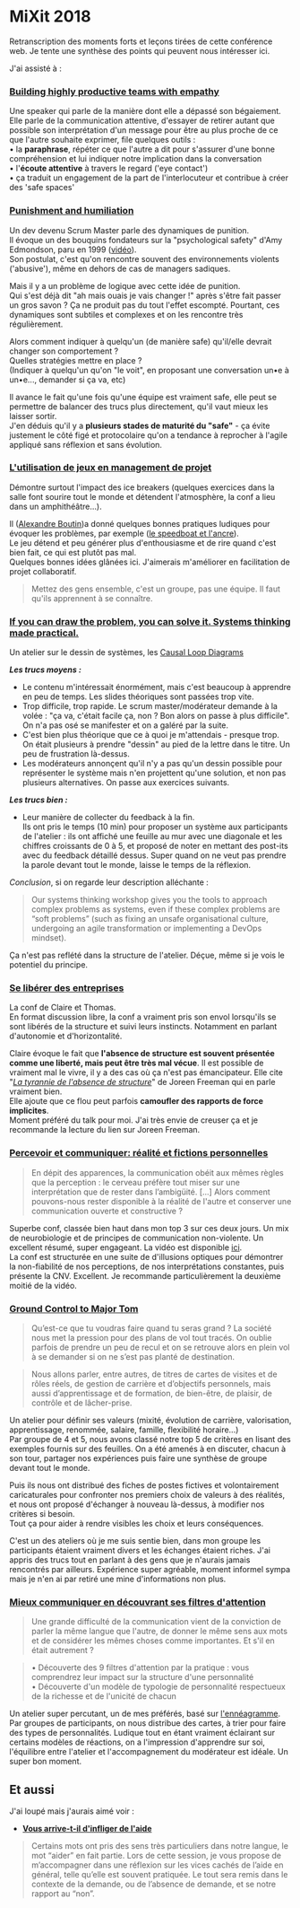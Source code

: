 # MiXit 2018

Retranscription des moments forts et leçons tirées de cette conférence web.
Je tente une synthèse des points qui peuvent nous intéresser ici.  
  
J'ai assisté à :   

### [Building highly productive teams with empathy](https://mixitconf.org/en/2018/building-highly-productive-teams-with-empathy)  

Une speaker qui parle de la manière dont elle a dépassé son bégaiement.  
Elle parle de la communication attentive, d'essayer de retirer autant que possible son interprétation d'un message pour être au plus proche de ce que l'autre souhaite exprimer, file quelques outils :  
  • la **paraphrase**, répéter ce que l'autre a dit pour s'assurer d'une bonne compréhension et lui indiquer notre implication dans la conversation  
  • l'**écoute attentive** à travers le regard ('eye contact')  
  • ça traduit un engagement de la part de l'interlocuteur et contribue à créer des 'safe spaces'   
    
### [Punishment and humiliation](https://mixitconf.org/en/2018/punishment-and-humiliation)  
 
 Un dev devenu Scrum Master parle des dynamiques de punition.  
  Il évoque un des bouquins fondateurs sur la "psychological safety" d'Amy Edmondson, paru en 1999 ([vidéo](https://www.youtube.com/watch?v=4STnZm21--E)).  
  Son postulat, c'est qu'on rencontre souvent des environnements violents ('abusive'), même en dehors de cas de managers sadiques.  
  
  Mais il y a un problème de logique avec cette idée de punition.  
  Qui s'est déjà dit "ah mais ouais je vais changer !" après s'être fait passer un gros savon ? Ça ne produit pas du tout l'effet escompté.
  Pourtant, ces dynamiques sont subtiles et complexes et on les rencontre très régulièrement.    
  
  Alors comment indiquer à quelqu'un (de manière safe) qu'il/elle devrait changer son comportement ?    
  Quelles stratégies mettre en place ?  
  (Indiquer à quelqu'un qu'on "le voit", en proposant une conversation un•e à un•e..., demander si ça va, etc)  
  
  Il avance le fait qu'une fois qu'une équipe est vraiment safe, elle peut se permettre de balancer des trucs plus directement, qu'il vaut mieux les laisser sortir.   
  J'en déduis qu'il y a **plusieurs stades de maturité du "safe"** - ça évite justement le côté figé et protocolaire qu'on a tendance à reprocher à l'agile appliqué sans réflexion et sans évolution.
      
### [L'utilisation de jeux en management de projet](https://mixitconf.org/en/2018/utilisation-de-jeux-en-management-de-projet)  

Démontre surtout l'impact des ice breakers (quelques exercices dans la salle font sourire tout le monde et détendent l'atmosphère, la conf a lieu dans un amphithéâtre...).   
 
 Il ([Alexandre Boutin](http://www.agilex.fr/))a donné quelques bonnes pratiques ludiques pour évoquer les problèmes, par exemple ([le speedboat et l'ancre](https://ginkgoandco.wordpress.com/2013/01/30/tous-en-bateau-pour-une-belle-retrospective/)).  
 Le jeu détend et peu générer plus d'enthousiasme et de rire quand c'est bien fait, ce qui est plutôt pas mal.  
 Quelques bonnes idées glânées ici. J'aimerais m'améliorer en facilitation de projet collaboratif.  
 
 > Mettez des gens ensemble, c'est un groupe, pas une équipe. Il faut qu'ils apprennent à se connaître.
   
### [If you can draw the problem, you can solve it. Systems thinking made practical.](https://mixitconf.org/en/2018/if-you-can-draw-the-problem-you-can-solve-it-systems-thinking-made-practical)  
  Un atelier sur le dessin de systèmes, les [Causal Loop Diagrams](https://thesystemsthinker.com/causal-loop-construction-the-basics/)  
  
**_Les trucs moyens :_** 
  - Le contenu m'intéressait énormément, mais c'est beaucoup à apprendre en peu de temps. Les slides théoriques sont passées trop vite.  
  - Trop difficile, trop rapide. Le scrum master/modérateur demande à la volée : "ça va, c'était facile ça, non ? Bon alors on passe à plus difficile". On n'a pas osé se manifester et on a galéré par la suite.  
  - C'est bien plus théorique que ce à quoi je m'attendais - presque trop. On était plusieurs à prendre "dessin" au pied de la lettre dans le titre. Un peu de frustration là-dessus.  
  - Les modérateurs annonçent qu'il n'y a pas qu'un dessin possible pour représenter le système mais n'en projettent qu'une solution, et non pas plusieurs alternatives. On passe aux exercices suivants.  
   
**_Les trucs bien :_**
  - Leur manière de collecter du feedback à la fin.  
   Ils ont pris le temps (10 min) pour proposer un système aux participants de l'atelier : ils ont affiché une feuille au mur avec une diagonale et les chiffres croissants de 0 à 5, et proposé de noter en mettant des post-its avec du feedback détaillé dessus. Super quand on ne veut pas prendre la parole devant tout le monde, laisse le temps de la réflexion.    
  
 _Conclusion_, si on regarde leur description alléchante : 
 > Our systems thinking workshop gives you the tools to approach complex problems as systems, even if these complex problems are “soft problems” (such as fixing an unsafe organisational culture, undergoing an agile transformation or implementing a DevOps mindset).
 
 Ça n'est pas reflété dans la structure de l'atelier.  Déçue, même si je vois le potentiel du principe.
   
### [Se libérer des entreprises](https://mixitconf.org/en/2018/se-liberer-des-entreprises-pour-creer-son-equilibre-et-payer-ses-factures)
   La conf de Claire et Thomas.  
   En format discussion libre, la conf a vraiment pris son envol lorsqu'ils se sont libérés de la structure et suivi leurs instincts. Notamment en parlant d'autonomie et d'horizontalité.  
   
   Claire évoque le fait que **l'absence de structure est souvent présentée comme une liberté, mais peut être très mal vécue**. Il est possible de vraiment mal le vivre, il y a des cas où ça n'est pas émancipateur. Elle cite "[_La tyrannie de l'absence de structure_](https://www.monde-diplomatique.fr/2015/01/FREEMAN/51942)" de Joreen Freeman qui en parle vraiment bien.  
   Elle ajoute que ce flou peut parfois **camoufler des rapports de force implicites**.  
   Moment préféré du talk pour moi. J'ai très envie de creuser ça et je recommande la lecture du lien sur Joreen Freeman.  
   
### [Percevoir et communiquer: réalité et fictions personnelles](https://mixitconf.org/en/2018/percevoir-et-communiquer-realite-et-fictions-personnelles)
> En dépit des apparences, la communication obéit aux mêmes règles que la perception : le cerveau préfère tout miser sur une interprétation que de rester dans l’ambigüité. [...] Alors comment pouvons-nous rester disponible à la réalité de l'autre et conserver une communication ouverte et constructive ?
   
Superbe conf, classée bien haut dans mon top 3 sur ces deux jours. Un mix de neurobiologie et de principes de communication non-violente. Un excellent résumé, super engageant. La vidéo est disponible [ici](https://vimeo.com/267960014).  
La conf est structurée en une suite de d'illusions optiques pour démontrer la non-fiabilité de nos perceptions, de nos interprétations constantes, puis présente la CNV. Excellent. Je recommande particulièrement la deuxième moitié de la vidéo.
   
### [Ground Control to Major Tom](https://mixitconf.org/en/2018/plan-de-vol-ground-control-to-major-tom)
 > Qu’est-ce que tu voudras faire quand tu seras grand ? La société nous met la pression pour des plans de vol tout tracés. On oublie parfois de prendre un peu de recul et on se retrouve alors en plein vol à se demander si on ne s’est pas planté de destination. 
 
 > Nous allons parler, entre autres, de titres de cartes de visites et de rôles réels, de gestion de carrière et d’objectifs personnels, mais aussi d’apprentissage et de formation, de bien-être, de plaisir, de contrôle et de lâcher-prise.
   
   Un atelier pour définir ses valeurs (mixité, évolution de carrière, valorisation, apprentissage, renommée, salaire, famille, flexibilité horaire...)  
   Par groupe de 4 et 5, nous avons classé notre top 5 de critères en lisant des exemples fournis sur des feuilles. On a été amenés à en discuter, chacun à son tour, partager nos expériences puis faire une synthèse de groupe devant tout le monde.  
   
   Puis ils nous ont distribué des fiches de postes fictives et volontairement caricaturales pour confronter nos premiers choix de valeurs à des réalités, et nous ont proposé d'échanger à nouveau là-dessus, à modifier nos critères si besoin.  
   Tout ça pour aider à rendre visibles les choix et leurs conséquences.  
   
   C'est un des ateliers où je me suis sentie bien, dans mon groupe les participants étaient vraiment divers et les échanges étaient riches.   J'ai appris des trucs tout en parlant à des gens que je n'aurais jamais rencontrés par ailleurs.  Expérience super agréable, moment informel sympa mais je n'en ai par retiré une mine d'informations non plus.  
   
### [Mieux communiquer en découvrant ses filtres d'attention](https://mixitconf.org/en/2018/mieux-communiquer-en-decouvrant-ses-filtres-d-attention)
> Une grande difficulté de la communication vient de la conviction de parler la même langue que l'autre, de donner le même sens aux mots et de considérer les mêmes choses comme importantes. Et s'il en était autrement ?  

> • Découverte des 9 filtres d'attention par la pratique : vous comprendrez leur impact sur la structure d'une personnalité  
> • Découverte d'un modèle de typologie de personnalité respectueux de la richesse et de l'unicité de chacun
 
 Un atelier super percutant, un de mes préférés, basé sur [l'ennéagramme](http://www.enneagramme.com/Theorie/9_desc.htm).  
 Par groupes de participants, on nous distribue des cartes, à trier pour faire des types de personnalités. Ludique tout en étant vraiment éclairant sur certains modèles de réactions, on a l'impression d'apprendre sur soi, l'équilibre entre l'atelier et l'accompagnement du modérateur est idéale. Un super bon moment.  

## Et aussi  
J'ai loupé mais j'aurais aimé voir :   
- [**Vous arrive-t-il d'infliger de l'aide**](https://mixitconf.org/en/2018/vous-arrive-t-il-d-infliger-de-l-aide-)  
> Certains mots ont pris des sens très particuliers dans notre langue, le mot “aider” en fait partie. Lors de cette session, je vous propose de m’accompagner dans une réflexion sur les vices cachés de l’aide en général, telle qu’elle est souvent pratiquée. Le tout sera remis dans le contexte de la demande, ou de l’absence de demande, et se notre rapport au “non”.
